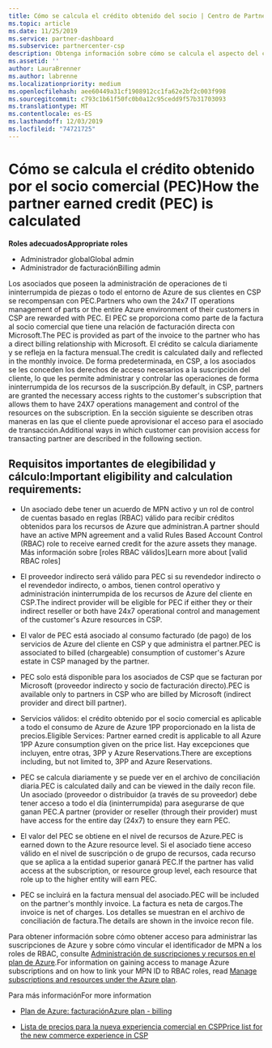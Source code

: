 ```yaml
---
title: Cómo se calcula el crédito obtenido del socio | Centro de Partners
ms.topic: article
ms.date: 11/25/2019
ms.service: partner-dashboard
ms.subservice: partnercenter-csp
description: Obtenga información sobre cómo se calcula el aspecto del crédito de los asociados (PEC) del plan de Azure. Esto incluye los requisitos de idoneidad para asociados y proveedores indirectos.
ms.assetid: ''
author: LauraBrenner
ms.author: labrenne
ms.localizationpriority: medium
ms.openlocfilehash: aee60449a31cf1908912cc1fa62e2bf2c003f998
ms.sourcegitcommit: c793c1b61f50fc0b0a12c95cedd9f57b31703093
ms.translationtype: MT
ms.contentlocale: es-ES
ms.lasthandoff: 12/03/2019
ms.locfileid: "74721725"
---
```

# <a name="how-the-partner-earned-credit-pec-is-calculated"></a><span data-ttu-id="f13cb-104">Cómo se calcula el crédito obtenido por el socio comercial (PEC)</span><span class="sxs-lookup"><span data-stu-id="f13cb-104">How the partner earned credit (PEC) is calculated</span></span>

<span data-ttu-id="f13cb-105">**Roles adecuados**</span><span class="sxs-lookup"><span data-stu-id="f13cb-105">**Appropriate roles**</span></span>

- <span data-ttu-id="f13cb-106">Administrador global</span><span class="sxs-lookup"><span data-stu-id="f13cb-106">Global admin</span></span>
- <span data-ttu-id="f13cb-107">Administrador de facturación</span><span class="sxs-lookup"><span data-stu-id="f13cb-107">Billing admin</span></span>

<span data-ttu-id="f13cb-108">Los asociados que poseen la administración de operaciones de ti ininterrumpida de piezas o todo el entorno de Azure de sus clientes en CSP se recompensan con PEC.</span><span class="sxs-lookup"><span data-stu-id="f13cb-108">Partners who own the 24x7 IT operations management of parts or the entire Azure environment of their customers in CSP are rewarded with PEC.</span></span> <span data-ttu-id="f13cb-109">El PEC se proporciona como parte de la factura al socio comercial que tiene una relación de facturación directa con Microsoft.</span><span class="sxs-lookup"><span data-stu-id="f13cb-109">The PEC is provided as part of the invoice to the partner who has a direct billing relationship with Microsoft.</span></span> <span data-ttu-id="f13cb-110">El crédito se calcula diariamente y se refleja en la factura mensual.</span><span class="sxs-lookup"><span data-stu-id="f13cb-110">The credit is calculated daily and reflected in the monthly invoice.</span></span> <span data-ttu-id="f13cb-111">De forma predeterminada, en CSP, a los asociados se les conceden los derechos de acceso necesarios a la suscripción del cliente, lo que les permite administrar y controlar las operaciones de forma ininterrumpida de los recursos de la suscripción.</span><span class="sxs-lookup"><span data-stu-id="f13cb-111">By default, in CSP, partners are granted the necessary access rights to the customer's subscription that allows them to have 24X7 operations management and control of the resources on the subscription.</span></span> <span data-ttu-id="f13cb-112">En la sección siguiente se describen otras maneras en las que el cliente puede aprovisionar el acceso para el asociado de transacción.</span><span class="sxs-lookup"><span data-stu-id="f13cb-112">Additional ways in which customer can provision access for transacting partner are described in the following section.</span></span>


## <a name="important-eligibility-and-calculation-requirements"></a><span data-ttu-id="f13cb-113">Requisitos importantes de elegibilidad y cálculo:</span><span class="sxs-lookup"><span data-stu-id="f13cb-113">Important eligibility and calculation requirements:</span></span>

- <span data-ttu-id="f13cb-114">Un asociado debe tener un acuerdo de MPN activo y un rol de control de cuentas basado en reglas (RBAC) válido para recibir créditos obtenidos para los recursos de Azure que administran.</span><span class="sxs-lookup"><span data-stu-id="f13cb-114">A partner should have an active MPN agreement and a valid Rules Based Account Control (RBAC) role to receive earned credit for the azure assets they manage.</span></span> <span data-ttu-id="f13cb-115">Más información sobre [roles RBAC válidos]</span><span class="sxs-lookup"><span data-stu-id="f13cb-115">Learn more about [valid RBAC roles]</span></span>

- <span data-ttu-id="f13cb-116">El proveedor indirecto será válido para PEC si su revendedor indirecto o el revendedor indirecto, o ambos, tienen control operativo y administración ininterrumpida de los recursos de Azure del cliente en CSP.</span><span class="sxs-lookup"><span data-stu-id="f13cb-116">The indirect provider will be eligible for PEC if either they or their indirect reseller or both have 24x7 operational control and management of the customer's Azure resources in CSP.</span></span>

- <span data-ttu-id="f13cb-117">El valor de PEC está asociado al consumo facturado (de pago) de los servicios de Azure del cliente en CSP y que administra el partner.</span><span class="sxs-lookup"><span data-stu-id="f13cb-117">PEC is associated to billed (chargeable) consumption of customer's Azure estate in CSP managed by the partner.</span></span> 

- <span data-ttu-id="f13cb-118">PEC solo está disponible para los asociados de CSP que se facturan por Microsoft (proveedor indirecto y socio de facturación directo).</span><span class="sxs-lookup"><span data-stu-id="f13cb-118">PEC is available only to partners in CSP who are billed by Microsoft (indirect provider and direct bill partner).</span></span>

- <span data-ttu-id="f13cb-119">Servicios válidos: el crédito obtenido por el socio comercial es aplicable a todo el consumo de Azure de Azure 1PP proporcionado en la lista de precios.</span><span class="sxs-lookup"><span data-stu-id="f13cb-119">Eligible Services: Partner earned credit is applicable to all Azure 1PP Azure consumption given on the price list.</span></span> <span data-ttu-id="f13cb-120">Hay excepciones que incluyen, entre otras, 3PP y Azure Reservations.</span><span class="sxs-lookup"><span data-stu-id="f13cb-120">There are exceptions including, but not limited to, 3PP and Azure Reservations.</span></span>

- <span data-ttu-id="f13cb-121">PEC se calcula diariamente y se puede ver en el archivo de conciliación diaria.</span><span class="sxs-lookup"><span data-stu-id="f13cb-121">PEC is calculated daily and can be viewed in the daily recon file.</span></span> <span data-ttu-id="f13cb-122">Un asociado (proveedor o distribuidor (a través de su proveedor) debe tener acceso a todo el día (ininterrumpida) para asegurarse de que ganan PEC.</span><span class="sxs-lookup"><span data-stu-id="f13cb-122">A partner (provider or reseller (through their provider) must have access for the entire day (24x7) to ensure they earn PEC.</span></span>

- <span data-ttu-id="f13cb-123">El valor del PEC se obtiene en el nivel de recursos de Azure.</span><span class="sxs-lookup"><span data-stu-id="f13cb-123">PEC is earned down to the Azure resource level.</span></span> <span data-ttu-id="f13cb-124">Si el asociado tiene acceso válido en el nivel de suscripción o de grupo de recursos, cada recurso que se aplica a la entidad superior ganará PEC.</span><span class="sxs-lookup"><span data-stu-id="f13cb-124">If the partner has valid access at the subscription, or resource group level, each resource that role up to the higher entity will earn PEC.</span></span> 

- <span data-ttu-id="f13cb-125">PEC se incluirá en la factura mensual del asociado.</span><span class="sxs-lookup"><span data-stu-id="f13cb-125">PEC will be included on the partner's monthly invoice.</span></span> <span data-ttu-id="f13cb-126">La factura es neta de cargos.</span><span class="sxs-lookup"><span data-stu-id="f13cb-126">The invoice is net of charges.</span></span> <span data-ttu-id="f13cb-127">Los detalles se muestran en el archivo de conciliación de factura.</span><span class="sxs-lookup"><span data-stu-id="f13cb-127">The details are shown in the invoice recon file.</span></span>

<span data-ttu-id="f13cb-128">Para obtener información sobre cómo obtener acceso para administrar las suscripciones de Azure y sobre cómo vincular el identificador de MPN a los roles de RBAC, consulte [Administración de suscripciones y recursos en el plan de Azure](azure-plan-manage.md).</span><span class="sxs-lookup"><span data-stu-id="f13cb-128">For information on gaining access to manage Azure subscriptions and on how to link your MPN ID to RBAC roles, read [Manage subscriptions and resources under the Azure plan](azure-plan-manage.md).</span></span>

<span data-ttu-id="f13cb-129">Para más información</span><span class="sxs-lookup"><span data-stu-id="f13cb-129">For more information</span></span>

- [<span data-ttu-id="f13cb-130">Plan de Azure: facturación</span><span class="sxs-lookup"><span data-stu-id="f13cb-130">Azure plan - billing</span></span>](azure-plan-billing.md)

- [<span data-ttu-id="f13cb-131">Lista de precios para la nueva experiencia comercial en CSP</span><span class="sxs-lookup"><span data-stu-id="f13cb-131">Price list for the new commerce experience in CSP </span></span>](azure-plan-price-list.md)